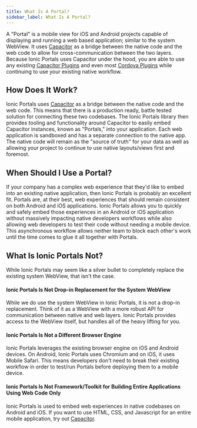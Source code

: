 ```yaml
---
title: What Is A Portal?
sidebar_label: What Is A Portal?
---
```


A "Portal" is a mobile view for iOS and Android projects capable of displaying and running a web based application; similar to the system WebView. It uses [Capacitor](https://capacitorjs.com) as a bridge between the native code and the web code to allow for cross-communication between the two layers. Because Ionic Portals uses Capacitor under the hood, you are able to use any existing [Capacitor Plugins](https://capacitorjs.com/docs/plugins) and even most [Cordova Plugins](https://capacitorjs.com/docs/plugins/cordova) while continuing to use your existing native workflow.

## How Does It Work?

Ionic Portals uses [Capacitor](https://capacitorjs.com) as a bridge between the native code and the web code. This means that there is a production ready, battle tested solution for connecting these two codebases. The Ionic Portals library then provides tooling and functionality around Capacitor to easily embed Capacitor instances, known as "Portals," into your application. Each web application is sandboxed and has a separate connection to the native app. The native code will remain as the "source of truth" for your data as well as allowing your project to continue to use native layouts/views first and foremost.

## When Should I Use a Portal?

If your company has a complex web experience that they'd like to embed into an existing native application, then Ionic Portals is probably an excellent fit. Portals are, at their best, web experiences that should remain consistent on both Android and iOS applications. Ionic Portals allows you to quickly and safely embed those experiences in an Android or iOS application without massively impacting native developers workflows while also allowing web developers to test their code without needing a mobile device. This asynchronous workflow allows neither team to block each other's work until the time comes to glue it all together with Portals.

## What Is Ionic Portals Not?

While Ionic Portals may seem like a silver bullet to completely replace the existing system WebView, that isn't the case.

#### Ionic Portals Is Not Drop-in Replacement for the System WebView

While we do use the system WebView in Ionic Portals, it is not a drop-in replacement. Think of it as a WebView with a more robust API for communication between native and web layers. Ionic Portals provides access to the WebView itself, but handles all of the heavy lifting for you.

#### Ionic Portals Is Not a Different Browser Engine

Ionic Portals leverages the existing browser engine on iOS and Android devices. On Android, Ionic Portals uses Chromium and on iOS, it uses Mobile Safari. This means developers don't need to break their existing workflow in order to test/run Portals before deploying them to a mobile device.

#### Ionic Portals Is Not Framework/Toolkit for Building Entire Applications Using Web Code Only

Ionic Portals is used to embed web experiences in native codebases on Android and iOS. If you want to use HTML, CSS, and Javascript for an entire mobile application, try out [Capacitor](https://capacitorjs.com/docs/getting-started).
